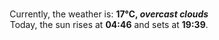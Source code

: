<p  align="center"><br/>Currently, the weather is: <b> 17°C, <i>overcast clouds</i></b></br>Today, the sun rises at <b>04:46</b> and sets at <b>19:39</b>.</p>